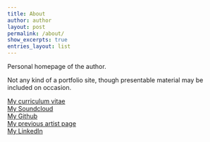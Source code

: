 ```yaml
---
title: About
author: author
layout: post
permalink: /about/
show_excerpts: true
entries_layout: list
---
```



Personal homepage of the author.

Not any kind of a portfolio site, though presentable material may be included on occasion.

[My curriculum vitae](https://github.com/gingerdeer/cv/blob/master/cv.pdf)  
[My Soundcloud](https://soundcloud.com/gidetrix)  
[My Github](https://github.com/gingerdeer)  
[My previous artist page](https://soundcloud.com/gingerdeer-1)  
[My LinkedIn](https://www.linkedin.com/in/pentti-sunila-a967a1123/)
